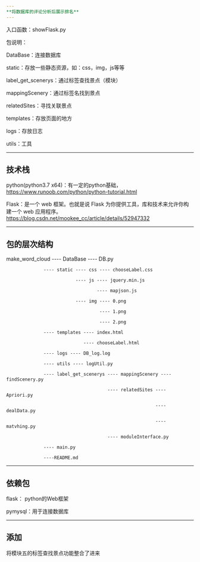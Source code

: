 ```yaml
---
**将数据库的评论分析后展示排名**
---
```


入口函数：showFlask.py

包说明：

DataBase：连接数据库

static：存放一些静态资源，如：css，img，js等等

label_get_scenerys：通过标签查找景点（模块）

mappingScenery：通过标签名找到景点

relatedSites：寻找关联景点

templates：存放页面的地方

logs：存放日志

utils：工具

---
**技术栈**
---

python(python3.7 x64)：有一定的python基础，https://www.runoob.com/python/python-tutorial.html

Flask：是一个 web 框架。也就是说 Flask 为你提供工具，库和技术来允许你构建一个 web 应用程序。https://blog.csdn.net/mookee_cc/article/details/52947332

---
**包的层次结构**
---

make_word_cloud ---- DataBase ---- DB.py
                  
                  ---- static ---- css ---- chooseLabel.css
                                
                              ---- js ---- jquery.min.js
                              
                                      ---- mapjson.js
                              
                              ---- img ---- 0.png
                              
                                       ---- 1.png
                                       
                                       ---- 2.png
                  
                  ---- templates ---- index.html
                  
                                 ---- chooseLabel.html
                   
                  ---- logs ---- DB_log.log
                            
                  ---- utils ---- logUtil.py
                  
                  ---- label_get_scenerys ---- mappingScenery ---- findScenery.py
                  
                                          ---- relatedSites ---- Apriori.py
                                          
                                                            ---- dealData.py
                                                            
                                                            ---- matvhing.py
                                          
                                          ---- moduleInterface.py        
                                          
                  ---- main.py
                  
                  ----README.md
       
---
**依赖包**
---

flask： python的Web框架

pymysql：用于连接数据库

---
**添加**
---
将模块五的标签查找景点功能整合了进来